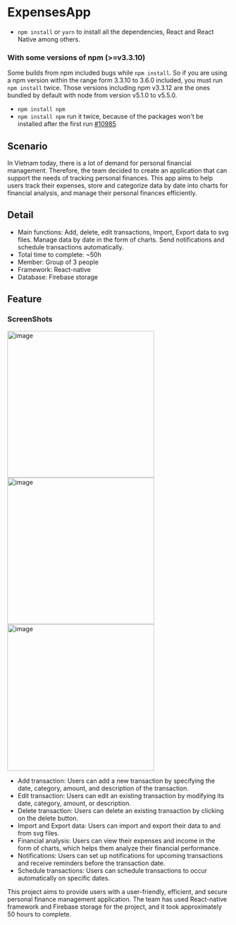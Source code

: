 # ExpensesApp


- `npm install` or `yarn` to install all the dependencies, React and React Native among others.

### With some versions of npm (>=v3.3.10)

Some builds from npm included bugs while `npm install`. So if you are using a npm version within the range form 3.3.10 to 3.6.0 included, you must run `npm install` twice. Those versions including npm v3.3.12 are the ones bundled by default with node from version v5.1.0 to v5.5.0.

- `npm install npm`
- `npm install npm` run it twice, because of the packages won't be installed after the first run [#10985](https://github.com/npm/npm/issues/10985)

## Scenario

In Vietnam today, there is a lot of demand for personal financial management. Therefore, the team decided to create an application that can support the needs of tracking personal finances. This app aims to help users track their expenses, store and categorize data by date into charts for financial analysis, and manage their personal finances efficiently.

## Detail
- Main functions: Add, delete, edit transactions, Import, Export data to svg files. Manage data by date in the form of charts. Send notifications and schedule transactions automatically.
- Total time to complete: ~50h
- Member: Group of 3 people
- Framework: React-native
- Database: Firebase storage

## Feature
### ScreenShots
<img width="333" alt="image" src="https://user-images.githubusercontent.com/111257273/222358448-3b7a0352-943e-4aca-ac9c-4943e6ff19de.png"> <img width="333" alt="image" src="https://user-images.githubusercontent.com/111257273/222358539-e72f5861-55e7-4815-8456-e72a2e82ac5f.png">  <img width="333" alt="image" src="https://user-images.githubusercontent.com/111257273/222358091-038bb19e-b230-433e-9588-7ebbb3e30e60.png">


- Add transaction: Users can add a new transaction by specifying the date, category, amount, and description of the transaction.
- Edit transaction: Users can edit an existing transaction by modifying its date, category, amount, or description.
- Delete transaction: Users can delete an existing transaction by clicking on the delete button.
- Import and Export data: Users can import and export their data to and from svg files.
- Financial analysis: Users can view their expenses and income in the form of charts, which helps them analyze their financial performance.
- Notifications: Users can set up notifications for upcoming transactions and receive reminders before the transaction date.
- Schedule transactions: Users can schedule transactions to occur automatically on specific dates.

This project aims to provide users with a user-friendly, efficient, and secure personal finance management application. The team has used React-native framework and Firebase storage for the project, and it took approximately 50 hours to complete.
